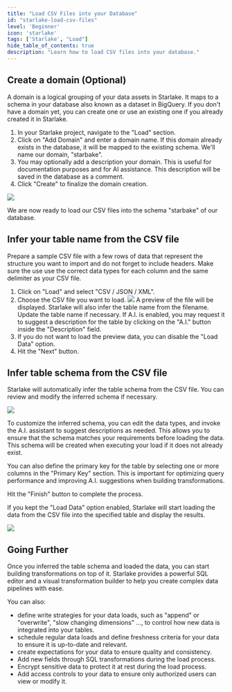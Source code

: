```yaml
---
title: "Load CSV Files into your Database"
id: "starlake-load-csv-files"
level: 'Beginner'
icon: 'starlake'
tags: ['Starlake', "Load"]
hide_table_of_contents: true
description: "Learn how to load CSV files into your database."
---
```




## Create a domain (Optional)


A domain is a logical grouping of your data assets in Starlake. It maps to a schema in your database also known as a dataset in BigQuery. If you don't have a domain yet, you can create one or use an existing one if you already created it in Starlake.

1. In your Starlake project, navigate to the "Load" section.
2. Click on "Add Domain" and enter a domain name. If this domain already exists in the database, it will be mapped to the existing schema. We'll name our domain, "starbake". 
3. You may optionally add a description your domain. This is useful for documentation purposes and for AI assistance. This description will be saved in the database as a comment.
4. Click "Create" to finalize the domain creation.

![](/img/guides/load-csv-files/step1.png)

We are now ready to load our CSV files into the schema "starbake" of our database.


## Infer your table name from the CSV file

Prepare a sample CSV file with a few rows of data that represent the structure you want to import and do not forget to include headers. Make sure the use use the correct data types for each column and the same delimiter as your CSV file.

1. Click on "Load" and select "CSV / JSON / XML".
2. Choose the CSV file you want to load.
![](/img/guides/load-csv-files/step2.png)
A preview of the file will be displayed.
Starlake will also infer the table name from the filename. Update the table name if necessary.
If A.I. is enabled, you may request it to suggest a description for the table by clicking on the "A.I." button inside the "Description" field.
1. If you do not want to load the preview data, you can disable the "Load Data" option.
2. Hit the "Next" button.

## Infer table schema from the CSV file

Starlake will automatically infer the table schema from the CSV file. You can review and modify the inferred schema if necessary.

![](/img/guides/load-csv-files/step3.1.png)

To customize the inferred schema, you can edit the data types, and invoke the A.I. assistant to suggest descriptions as needed. This allows you to ensure that the schema matches your requirements before loading the data.
This schema will be created when executing your load if it does not already exist.

You can also define the primary key for the table by selecting one or more columns in the "Primary Key" section. This is important for optimizing query performance and improving A.I. suggestions when building transformations.

Hit the "Finish" button to complete the process.

If you kept the "Load Data" option enabled, Starlake will start loading the data from the CSV file into the specified table and display the results.

![](/img/guides/load-csv-files/step3.2.png)


## Going Further

Once you inferred the table schema and loaded the data, you can start building transformations on top of it. Starlake provides a powerful SQL editor and a visual transformation builder to help you create complex data pipelines with ease.

You can also:

- define write strategies for your data loads, such as "append" or "overwrite", "slow changing dimensions" ..., to control how new data is integrated into your tables.
- schedule regular data loads and define freshness criteria for your data to ensure it is up-to-date and relevant.
- create expectations for your data to ensure quality and consistency.
- Add new fields through SQL transformations during the load process.
- Encrypt sensitive data to protect it at rest during the load process.
- Add access controls to your data to ensure only authorized users can view or modify it.

